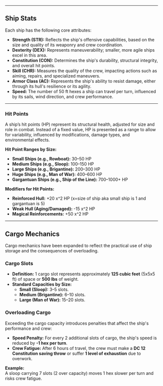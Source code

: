 
---

## **Ship Stats**

Each ship has the following core attributes:

- **Strength (STR):** Reflects the ship's offensive capabilities, based on the size and quality of its weaponry and crew coordination.
- **Dexterity (DEX):** Represents maneuverability; smaller, more agile ships excel in this area.
- **Constitution (CON):** Determines the ship's durability, structural integrity, and overall hit points.
- **Skill (CHR):** Measures the quality of the crew, impacting actions such as aiming, repairs, and specialized maneuvers.
- **Armor Class (AC):** Represents the ship's ability to resist damage, either through its hull's resilience or its agility.
- **Speed:** The number of 50 ft hexes a ship can travel per turn, influenced by its sails, wind direction, and crew performance.

---

### **Hit Points**

A ship’s hit points (HP) represent its structural health, adjusted for size and role in combat. Instead of a fixed value, HP is presented as a range to allow for variability, influenced by modifications, damage types, and environmental effects.

**Hit Point Ranges by Size:**

- **Small Ships (e.g., Rowboat):** 30–50 HP
- **Medium Ships (e.g., Sloop):** 100–150 HP
- **Large Ships (e.g., Brigantine):** 200–300 HP
- **Huge Ships (e.g., Man of War):** 400–600 HP
- **Gargantuan Ships (e.g., Ship of the Line):** 700–1000+ HP

**Modifiers for Hit Points:**

- **Reinforced Hull:** +20 x^2 HP (x=size of ship aka small ship is 1 and gargantuan is 5)
- **Weak Hull (Aging/Damaged):** -15 x^2 HP
- **Magical Reinforcements:** +50 x^2 HP

---

## **Cargo Mechanics**

Cargo mechanics have been expanded to reflect the practical use of ship storage and the consequences of overloading.

### **Cargo Slots**

- **Definition:** 1 cargo slot represents approximately **125 cubic feet** (5x5x5 ft) of space or **500 lbs** of weight.
- **Standard Capacities by Size:**
    - **Small (Sloop):** 3–5 slots.
    - **Medium (Brigantine):** 6–10 slots.
    - **Large (Man of War):** 15–20 slots.

### **Overloading Cargo**

Exceeding the cargo capacity introduces penalties that affect the ship's performance and crew:

- **Speed Penalty:** For every 2 additional slots of cargo, the ship's speed is reduced by **-1 hex per turn**.
- **Crew Fatigue:** After 6 hours of travel, the crew must make a **DC 12 Constitution saving throw** or suffer **1 level of exhaustion** due to overwork.

**Example:**  
A sloop carrying 7 slots (2 over capacity) moves 1 hex slower per turn and risks crew fatigue.
